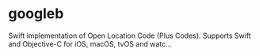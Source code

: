 # googleb
Swift implementation of Open Location Code (Plus Codes). Supports Swift and Objective-C for iOS, macOS, tvOS and watc…
